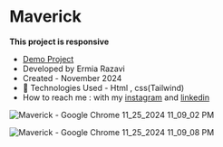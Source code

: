 # Maverick

**This project is responsive**

- [Demo Project](https://ermiarzv.github.io/Marverick/)
- Developed by Ermia Razavi
- Created - November 2024
- 🤖 Technologies Used - Html , css(Tailwind) 
- How to reach me : with my
[instagram](https://www.instagram.com/ermia_razavi.dev) and
[linkedin](https://www.linkedin.com/in/ermia-razavi-a611312a3/)

![Maverick - Google Chrome 11_25_2024 11_09_02 PM](https://github.com/user-attachments/assets/414784e2-2859-460e-b6df-1d905864f1c5)

![Maverick - Google Chrome 11_25_2024 11_09_08 PM](https://github.com/user-attachments/assets/cf899b56-75bb-4994-8458-2e0c959fcc28)

